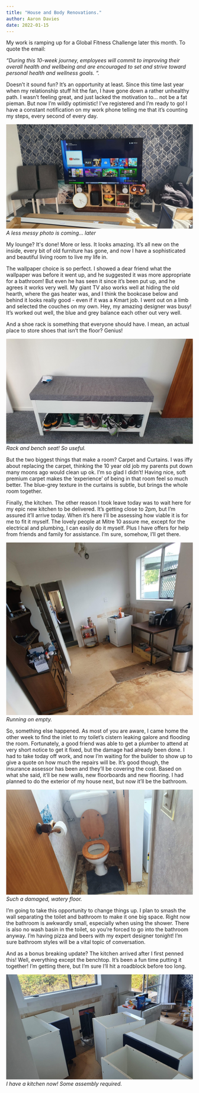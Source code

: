 ```yaml
---
title: "House and Body Renovations."
author: Aaron Davies
date: 2022-01-15
---
```


My work is ramping up for a Global Fitness Challenge later this month. To quote the email:

_“During this 10-week journey, employees will commit to improving their overall health and wellbeing and are encouraged to set and strive toward personal health and wellness goals. “._

Doesn’t it sound fun? It’s an opportunity at least. Since this time last year when my relationship stuff hit the fan, I have gone down a rather unhealthy path. I wasn’t feeling great, and just lacked the motivation to… not be a fat pieman. But now I’m wildly optimistic! I’ve registered and I’m ready to go! I have a constant notification on my work phone telling me that it’s counting my steps, every second of every day.

[![wall.](/media/images/blog/wall.jpg)](/media/images/blog/wall.jpg)
_A less messy photo is coming... later_

My lounge? It's done! More or less. It looks amazing. It’s all new on the inside, every bit of old furniture has gone, and now I have a sophisticated and beautiful living room to live my life in.

The wallpaper choice is so perfect. I showed a dear friend what the wallpaper was before it went up, and he suggested it was more appropriate for a bathroom! But even he has seen it since it’s been put up, and he agrees it works very well. My giant TV also works well at hiding the old hearth, where the gas heater was, and I think the bookcase below and behind it looks really good - even if it was a Kmart job. I went out on a limb and selected the couches on my own. Hey, my amazing designer was busy! It’s worked out well, the blue and grey balance each other out very well.

And a shoe rack is something that everyone should have. I mean, an actual place to store shoes that isn’t the floor? Genius!

[![shoerack.](/media/images/blog/shoerack.jpg)](/media/images/blog/shoerack.jpg)
_Rack and bench seat! So useful._

But the two biggest things that make a room? Carpet and Curtains. I was iffy about replacing the carpet, thinking the 10 year old job my parents put down many moons ago would clean up ok. I’m so glad I didn’t! Having nice, soft premium carpet makes the ‘experience’ of being in that room feel so much better. The blue-grey texture in the curtains is subtle, but brings the whole room together.

Finally, the kitchen. The other reason I took leave today was to wait here for my epic new kitchen to be delivered. It’s getting close to 2pm, but I’m assured it’ll arrive today. When it’s here I’ll be assessing how viable it is for me to fit it myself. The lovely people at Mitre 10 assure me, except for the electrical and plumbing, I can easily do it myself. Plus I have offers for help from friends and family for assistance. I’m sure, somehow, I’ll get there.


[![barekitchen.](/media/images/blog/kitchenbare.jpg)](/media/images/blog/kitchenbare.jpg)
_Running on empty._

So, something else happened. As most of you are aware, I came home the other week to find the inlet to my toilet’s cistern leaking galore and flooding the room. Fortunately, a good friend was able to get a plumber to attend at very short notice to get it fixed, but the damage had already been done. I had to take today off work, and now I’m waiting for the builder to show up to give a quote on how much the repairs will be. It’s good though, the insurance assessor has been and they’ll be covering the cost. Based on what she said, it’ll be new walls, new floorboards and new flooring. I had planned to do the exterior of my house next, but now it’ll be the bathroom. 

[![wateryfloor.](/media/images/blog/waterfloor.jpg)](/media/images/blog/waterfloor.jpg)
_Such a damaged, watery floor._

I’m going to take this opportunity to change things up. I plan to smash the wall separating the toilet and bathroom to make it one big space. Right now the bathroom is awkwardly small, especially when using the shower. There is also no wash basin in the toilet, so you’re forced to go into the bathroom anyway. I’m having pizza and beers with my expert designer tonight! I’m sure bathroom styles will be a vital topic of conversation.

And as a bonus breaking update? The kitchen arrived after I first penned this! Well, everything except the benchtop. It’s been a fun time putting it together! I’m getting there, but I’m sure I’ll hit a roadblock before too long.

[![barekitchen.](/media/images/blog/gettingthere.jpg)](/media/images/blog/gettingthere.jpg)
_I have a kitchen now! Some assembly required._
